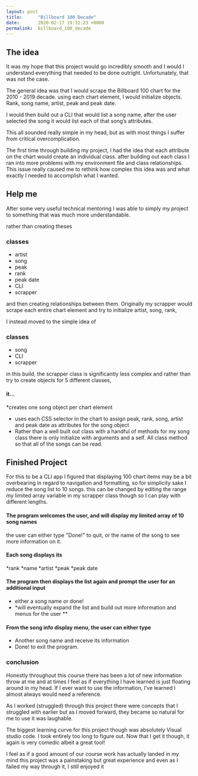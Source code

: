 ```yaml
---
layout: post
title:      "Billboard 100 Decade"
date:       2020-02-17 19:32:23 +0000
permalink:  billboard_100_decade
---
```



## The idea
It was my hope that this project would go incredibly smooth and I would I understand everything that needed to be done outright. Unfortunately, that was not the case.

The general idea was that I would scrape the Billboard 100 chart for the 2010 - 2019 decade. using each chart element, I would initialize objects. Rank, song name, artist, peak and peak date.

I would then build out a CLI that would list a song name, after the user selected the song it would list each of that song’s attributes.

This all sounded really simple in my head, but as with most things I suffer from critical overcomplication.

The first time through building my project, I had the idea that each attribute on the chart would create an individual class.
after building out each class I ran into more problems with my environment file and class relationships. This issue really caused me to rethink how complex this idea was and what exactly I needed to accomplish what I wanted.


## Help me

After some very useful technical mentoring I was able to simply my project to something that was much more understandable.

rather than creating theses 

### classes
* artist
* song
* peak
* rank
* peak date
* CLI
* scrapper

and then creating relationships between them.
Originally my scrapper would scrape each entire chart element and try to initialize artist, song, rank, 

I instead moved to the simple idea of 

### classes
* song
* CLI
* scrapper

in this build, the scrapper class is significantly less complex and rather than try to create objects for 5 different classes,

#### it...

*creates one song object per chart element
* uses each CSS selector in the chart to assign peak, rank, song, artist and peak date as attributes for the song object
* Rather than a well built out class with a handful of methods for my song class there is only initialize with arguments and    a self. All class method so that all of the songs can be read.


## Finished Project

For this to be a CLI app I figured that displaying 100 chart items may be a bit overbearing in regard to navigation and formatting, so for simplicity sake I reduce the song list to 10 songs.
this can be changed by editing the range my limited array variable in my scrapper class though so I can play with different lengths.

#### The program welcomes the user, and will display my limited array of 10 song names
the user can either type "Done!" to quit, or the name of the song to see more information on it.

#### Each song displays its 
*rank
*name
*artist
*peak
*peak date

#### The program then displays the list again and prompt the user for an additional input
* either a song name or done!
* *will eventually expand the list and build out more information and menus for the user **

#### From the song info display menu, the user can either type
* Another song name and receive its information
* Done! to exit the program.


### conclusion

Honestly throughout this course there has been a lot of new information throw at me and at times I feel as if everything I have learned is just floating around in my head. If I ever want to use the information, I’ve learned I almost always would need a reference.

As I worked (struggled) through this project there were concepts that I struggled with earlier but as I moved forward, they became so natural for me to use it was laughable.

The biggest learning curve for this project though was absolutely Visual studio code. I took entirely too long to figure out. Now that I get it though, it again is very comedic albeit a great tool!

I feel as if a good amount of our course work has actually landed in my mind this project was a painstaking but great experience and even as I failed my way through it, I still enjoyed it 







